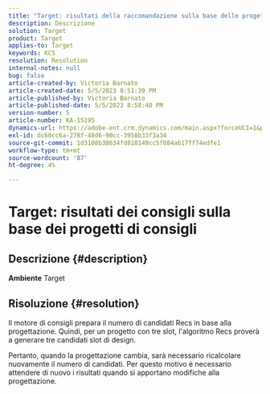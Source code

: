```yaml
---
title: "Target: risultati della raccomandazione sulla base delle progettazioni dei consigli"
description: Descrizione
solution: Target
product: Target
applies-to: Target
keywords: KCS
resolution: Resolution
internal-notes: null
bug: false
article-created-by: Victoria Barnato
article-created-date: 5/5/2023 8:51:39 PM
article-published-by: Victoria Barnato
article-published-date: 5/5/2023 8:58:40 PM
version-number: 5
article-number: KA-15195
dynamics-url: https://adobe-ent.crm.dynamics.com/main.aspx?forceUCI=1&pagetype=entityrecord&etn=knowledgearticle&id=0b8f5ca0-86eb-ed11-a7c6-6045bd0065f9
exl-id: dc60cc6a-278f-48d6-90cc-3958b33f3a34
source-git-commit: 1d3108b38634fd818149cc5f084a617ff74edfe1
workflow-type: tm+mt
source-wordcount: '87'
ht-degree: 4%

---
```


# Target: risultati dei consigli sulla base dei progetti di consigli

## Descrizione {#description}

<b>Ambiente</b>
Target


## Risoluzione {#resolution}


Il motore di consigli prepara il numero di candidati Recs in base alla progettazione. Quindi, per un progetto con tre slot, l&#39;algoritmo Recs proverà a generare tre candidati slot di design.

Pertanto, quando la progettazione cambia, sarà necessario ricalcolare nuovamente il numero di candidati. Per questo motivo è necessario attendere di nuovo i risultati quando si apportano modifiche alla progettazione.
